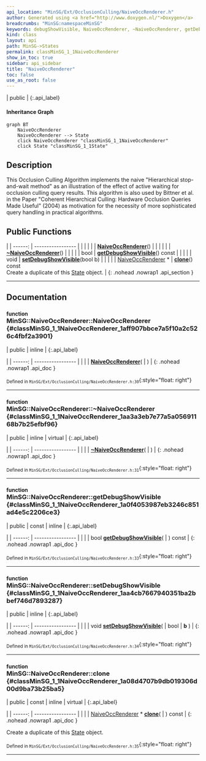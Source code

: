 ```yaml
---
api_location: "MinSG/Ext/OcclusionCulling/NaiveOccRenderer.h"
author: Generated using <a href="http://www.doxygen.nl/">Doxygen</a>
breadcrumbs: "MinSG:namespaceMinSG"
keywords: debugShowVisible, NaiveOccRenderer, ~NaiveOccRenderer, getDebugShowVisible, setDebugShowVisible, clone, performCulling, showVisible, doEnableState
kind: class
layout: api
path: MinSG->States
permalink: classMinSG_1_1NaiveOccRenderer
show_in_toc: true
sidebar: api_sidebar
title: "NaiveOccRenderer"
toc: false
use_as_root: false
---
```


| public |
{:.api_label}

#### Inheritance Graph

```mermaid
graph BT
	NaiveOccRenderer
	NaiveOccRenderer --> State
	click NaiveOccRenderer "classMinSG_1_1NaiveOccRenderer"
	click State "classMinSG_1_1State"
```

## Description



This Occlusion Culling Algorithm implements the naive "Hierarchical stop-and-wait method" as an illustration of the effect of active waiting for occlusion culling query results. This algorithm is also used by Bittner et al. in the Paper "Coherent Hierarchical Culling:
Hardware Occlusion Queries Made Useful" (2004) as motivation for the necessity of more sophisticated query handling in practical algorithms.



## Public Functions

|
| ------: | ----------------- |
|  | |
|  | **[NaiveOccRenderer](#classMinSG_1_1NaiveOccRenderer_1aff907bbce7a5f10a2c526c4fbf2a3901)**() |
|  | |
|  | **[~NaiveOccRenderer](#classMinSG_1_1NaiveOccRenderer_1aa3a3eb7e77a5a05691168b7b25efbf96)**() |
|  | |
| bool | **[getDebugShowVisible](#classMinSG_1_1NaiveOccRenderer_1a0f4053987eb3246c851ad4e5c2206ce3)**() const |
|  | |
| void | **[setDebugShowVisible](#classMinSG_1_1NaiveOccRenderer_1aa4cb7667940351ba2bbef746d7893287)**(bool b) |
|  | |
| [NaiveOccRenderer](classMinSG_1_1NaiveOccRenderer) * | **[clone](#classMinSG_1_1NaiveOccRenderer_1a08d4707b9db019306d00d9ba73b25ba5)**() const <br/> Create a duplicate of this [State](classMinSG_1_1State) object. |
{: .nohead .nowrap1 .api_section }


-------------------------------------------------------------------

## Documentation

### <small>function</small><br/> MinSG::NaiveOccRenderer::NaiveOccRenderer {#classMinSG_1_1NaiveOccRenderer_1aff907bbce7a5f10a2c526c4fbf2a3901}

| public | inline |
{:.api_label}

|
| ------: | ----------------- |
|  |
|  **[NaiveOccRenderer](#classMinSG_1_1NaiveOccRenderer_1aff907bbce7a5f10a2c526c4fbf2a3901)**( |  ) |
{: .nohead .nowrap1 .api_doc }





<sub>Defined in `MinSG/Ext/OcclusionCulling/NaiveOccRenderer.h:30`</sub>{:style="float: right"}

-------------------------------------------------------------------

### <small>function</small><br/> MinSG::NaiveOccRenderer::~NaiveOccRenderer {#classMinSG_1_1NaiveOccRenderer_1aa3a3eb7e77a5a05691168b7b25efbf96}

| public | inline | virtual |
{:.api_label}

|
| ------: | ----------------- |
|  |
|  **[~NaiveOccRenderer](#classMinSG_1_1NaiveOccRenderer_1aa3a3eb7e77a5a05691168b7b25efbf96)**( |  ) |
{: .nohead .nowrap1 .api_doc }





<sub>Defined in `MinSG/Ext/OcclusionCulling/NaiveOccRenderer.h:31`</sub>{:style="float: right"}

-------------------------------------------------------------------

### <small>function</small><br/> MinSG::NaiveOccRenderer::getDebugShowVisible {#classMinSG_1_1NaiveOccRenderer_1a0f4053987eb3246c851ad4e5c2206ce3}

| public | const | inline |
{:.api_label}

|
| ------: | ----------------- |
|  |
| bool **[getDebugShowVisible](#classMinSG_1_1NaiveOccRenderer_1a0f4053987eb3246c851ad4e5c2206ce3)**( |  ) const |
{: .nohead .nowrap1 .api_doc }





<sub>Defined in `MinSG/Ext/OcclusionCulling/NaiveOccRenderer.h:33`</sub>{:style="float: right"}

-------------------------------------------------------------------

### <small>function</small><br/> MinSG::NaiveOccRenderer::setDebugShowVisible {#classMinSG_1_1NaiveOccRenderer_1aa4cb7667940351ba2bbef746d7893287}

| public | inline |
{:.api_label}

|
| ------: | ----------------- |
|  |
| void **[setDebugShowVisible](#classMinSG_1_1NaiveOccRenderer_1aa4cb7667940351ba2bbef746d7893287)**( | bool | **b** ) |
{: .nohead .nowrap1 .api_doc }





<sub>Defined in `MinSG/Ext/OcclusionCulling/NaiveOccRenderer.h:34`</sub>{:style="float: right"}

-------------------------------------------------------------------

### <small>function</small><br/> MinSG::NaiveOccRenderer::clone {#classMinSG_1_1NaiveOccRenderer_1a08d4707b9db019306d00d9ba73b25ba5}

| public | const | inline | virtual |
{:.api_label}

|
| ------: | ----------------- |
|  |
| [NaiveOccRenderer](classMinSG_1_1NaiveOccRenderer) * **[clone](#classMinSG_1_1NaiveOccRenderer_1a08d4707b9db019306d00d9ba73b25ba5)**( |  ) const |
{: .nohead .nowrap1 .api_doc }

Create a duplicate of this [State](classMinSG_1_1State) object.





<sub>Defined in `MinSG/Ext/OcclusionCulling/NaiveOccRenderer.h:35`</sub>{:style="float: right"}

-------------------------------------------------------------------

